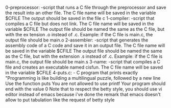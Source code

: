 0-preprocessor:				-script that runs a C file through the preprocessor and save the result into an						other file.
						The C file name will be saved in the variable $CFILE
						The output should be saved in the file c
1-compiler:				-script that compiles a C file but does not link.
						The C file name will be saved in the variable $CFILE
						The output file should be named the same as the C file, but with the ex											tension .o instead of .c.
						Example: if the C file is main.c, the output file should be main.o
2-assembler:				-script that generates the assembly code of a C code and save it in an output file.
						The C file name will be saved in the variable $CFILE
						The output file should be named the same as the C file, but with the extension .s instead of .c.
						Example: if the C file is main.c, the output file should be main.s
3-name:					-script that compiles a C file and creates an executable named cisfun.
						The C file name will be saved in the variable $CFILE
4-puts.c:				- C program that prints exactly "Programming is like building a multilingual puzzle, followed by a new line
					  Use the function puts
					  You are not allowed to use printf
					  Your program should end with the value 0
					  Note that to respect the betty style, you should use vi editor instead of emacs because i've done the 
					  remark that emacs doesn't allow to put tabulation like the request of betty style